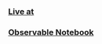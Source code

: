 ### [Live at](https://kunaalagarwal.github.io/fftradeanalyzer/)
### [Observable Notebook](https://observablehq.com/@kunaal/fantasytradecalculator) 
